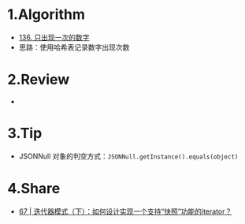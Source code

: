 # 1.Algorithm
- [136. 只出现一次的数字](https://leetcode-cn.com/problems/single-number/)
- 思路：使用哈希表记录数字出现次数

# 2.Review
- []()

# 3.Tip
- JSONNull 对象的判空方式：`JSONNull.getInstance().equals(object)`
  
# 4.Share
- [67 | 迭代器模式（下）：如何设计实现一个支持“快照”功能的iterator？](https://time.geekbang.org/column/article/221269)